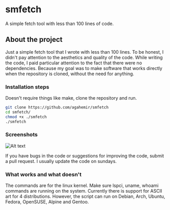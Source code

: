 # smfetch
A simple fetch tool with less than 100 lines of code.

## About the project
Just a simple fetch tool that I wrote with less than 100 lines. To be honest, I didn't pay attention to the aesthetics and quality of the code. While writing the code, I paid particular attention to the fact that there were no dependencies. Because my goal was to make software that works directly when the repository is cloned, without the need for anything.

### Installation steps
Doesn't require things like make, clone the repository and run.
```bash
git clone https://github.com/agahemir/smfetch
cd smfetch/
chmod +x ./smfetch
./smfetch
```
### Screenshots
![Alt text](https://i.imgur.com/9qXK0Ix.png "Screenshot")

If you have bugs in the code or suggestions for improving the code, submit a pull request. I usually update the code on sundays. 

### What works and what doesn't
The commands are for the linux kernel. Make sure lspci, uname, whoami commands are running on the system. Currently there is support for ASCII art for 4 distributions. However, the script can run on Debian, Arch, Ubuntu, Fedora, OpenSUSE, Alpine and Gentoo.
